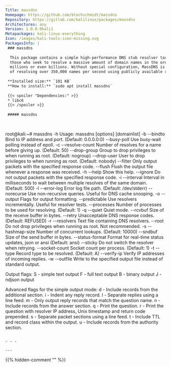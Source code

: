 ```yaml
---
Title: massdns
Homepage: https://github.com/blechschmidt/massdns
Repository: https://gitlab.com/kalilinux/packages/massdns
Architectures: any
Version: 1.0.0-0kali1
Metapackages: kali-linux-everything 
Icon: /images/kali-tools-icon-missing.svg
PackagesInfo: |
 ### massdns
 
  This package contains a simple high-performance DNS stub resolver targeting
  those who seek to resolve a massive amount of domain names in the order of
  millions or even billions. Without special configuration, MassDNS is capable
  of resolving over 350,000 names per second using publicly available resolvers.
 
 **Installed size:** `101 KB`  
 **How to install:** `sudo apt install massdns`  
 
 {{< spoiler "Dependencies:" >}}
 * libc6 
 {{< /spoiler >}}
 
 ##### massdns
 
 
 ```
 root@kali:~# massdns -h
 Usage: massdns [options] [domainlist]
   -b  --bindto           Bind to IP address and port. (Default: 0.0.0.0:0)
       --busy-poll        Use busy-wait polling instead of epoll.
   -c  --resolve-count    Number of resolves for a name before giving up. (Default: 50)
       --drop-group       Group to drop privileges to when running as root. (Default: nogroup)
       --drop-user        User to drop privileges to when running as root. (Default: nobody)
       --filter           Only output packets with the specified response code.
       --flush            Flush the output file whenever a response was received.
   -h  --help             Show this help.
       --ignore           Do not output packets with the specified response code.
   -i  --interval         Interval in milliseconds to wait between multiple resolves of the same
                          domain. (Default: 500)
   -l  --error-log        Error log file path. (Default: /dev/stderr)
       --norecurse        Use non-recursive queries. Useful for DNS cache snooping.
   -o  --output           Flags for output formatting.
       --predictable      Use resolvers incrementally. Useful for resolver tests.
       --processes        Number of processes to be used for resolving. (Default: 1)
   -q  --quiet            Quiet mode.
       --rcvbuf           Size of the receive buffer in bytes.
       --retry            Unacceptable DNS response codes. (Default: REFUSED)
   -r  --resolvers        Text file containing DNS resolvers.
       --root             Do not drop privileges when running as root. Not recommended.
   -s  --hashmap-size     Number of concurrent lookups. (Default: 10000)
       --sndbuf           Size of the send buffer in bytes.
       --status-format    Format for real-time status updates, json or ansi (Default: ansi)
       --sticky           Do not switch the resolver when retrying.
       --socket-count     Socket count per process. (Default: 1)
   -t  --type             Record type to be resolved. (Default: A)
       --verify-ip        Verify IP addresses of incoming replies.
   -w  --outfile          Write to the specified output file instead of standard output.
 
 Output flags:
   S - simple text output
   F - full text output
   B - binary output
   J - ndjson output
 
 Advanced flags for the simple output mode:
   d - Include records from the additional section.
   i - Indent any reply record.
   l - Separate replies using a line feed.
   m - Only output reply records that match the question name.
   n - Include records from the answer section.
   q - Print the question.
   r - Print the question with resolver IP address, Unix timestamp and return code prepended.
   s - Separate packet sections using a line feed.
   t - Include TTL and record class within the output.
   u - Include records from the authority section.
 ```
 
 - - -
 
---
```

{{% hidden-comment "<!--Do not edit anything above this line-->" %}}
